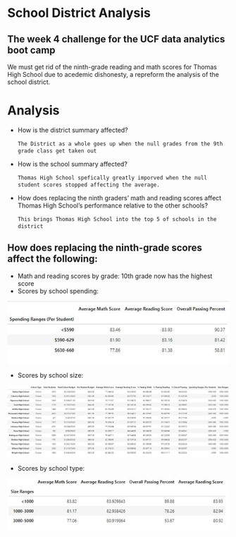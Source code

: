 # School District Analysis

## The week 4 challenge for the UCF data analytics boot camp

We must get rid of the ninth-grade reading and math scores for Thomas High School due to acedemic dishonesty, a repreform the analysis of the school district. 
     
# Analysis
* How is the district summary affected?

      The District as a whole goes up when the null grades from the 9th grade class get taken out
    
    
* How is the school summary affected?

      Thomas High School spefically greatly imporved when the null student scores stopped affecting the average. 
    
    
* How does replacing the ninth graders’ math and reading scores affect Thomas High School’s performance relative to the other schools?

      This brings Thomas High School into the top 5 of schools in the district
    
    
## How does replacing the ninth-grade scores affect the following:
* Math and reading scores by grade: 10th grade now has the highest score
* Scores by school spending: 

![School_District_Analysis](School_District_Analysis/Resources/Images/Grades_by_spending.JPG)
* Scores by school size: 

![School_District_Analysis](School_District_Analysis/Resources/Images/Grades_by_size.JPG)
* Scores by school type: 

![School_District_Analysis](School_District_Analysis/Resources/Images/Grades_by_type.JPG)
